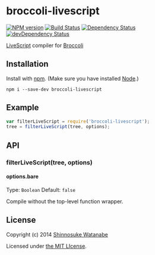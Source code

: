 # broccoli-livescript

[![NPM version](https://badge.fury.io/js/broccoli-livescript.svg)](http://badge.fury.io/js/broccoli-livescript)
[![Build Status](https://travis-ci.org/shinnn/broccoli-livescript.svg?branch=master)](https://travis-ci.org/shinnn/broccoli-livescript)
[![Dependency Status](https://david-dm.org/shinnn/broccoli-livescript.svg?theme=shields.io)](https://david-dm.org/shinnn/broccoli-livescript)
[![devDependency Status](https://david-dm.org/shinnn/broccoli-livescript/dev-status.svg?theme=shields.io)](https://david-dm.org/shinnn/broccoli-livescript#info=devDependencies)

[LiveScript](http://livescript.net/) compiler for [Broccoli](https://github.com/broccolijs/broccoli)

## Installation

Install with [npm](https://www.npmjs.org/). (Make sure you have installed [Node](http://nodejs.org/).)

```
npm i --save-dev broccoli-livescript
```

## Example

```javascript
var filterLiveScript = require('broccoli-livescript');
tree = filterLiveScript(tree, options);
```

## API

### filterLiveScript(tree, options)

#### options.bare

Type: `Boolean` Default: `false`

Compile without the top-level function wrapper.

## License

Copyright (c) 2014 [Shinnosuke Watanabe](https://github.com/shinnn)

Licensed under [the MIT LIcense](./LICENSE).
